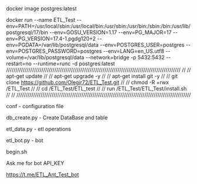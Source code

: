 docker image postgres:latest

docker run --name ETL_Test --env=PATH=/usr/local/sbin:/usr/local/bin:/usr/sbin:/usr/bin:/sbin:/bin:/usr/lib/postgresql/17/bin --env=GOSU_VERSION=1.17 --env=PG_MAJOR=17 --env=PG_VERSION=17.4-1.pgdg120+2 --env=PGDATA=/var/lib/postgresql/data --env=POSTGRES_USER=postgres --env=POSTGRES_PASSWORD=postgres --env=LANG=en_US.utf8 --volume=/var/lib/postgresql/data --network=bridge -p 5432:5432 --restart=no --runtime=runc -d postgres:latest
//////////////////////////////////////////////////////////////////////////////////////////////
//
//	apt-get update
//
//	apt-get upgrade -y
//
//	apt-get install git -y
//
//	git clone https://github.com/Olegjr72/ETL_Test.git
//
//	chmod -R +rwx /ETL_Test
//
//	cd /ETL_Test/ETL_test
//
//	run /ETL_Test/ETL_Test/install.sh
//
//
//////////////////////////////////////////////////////////////////////////////////////////////

conf - configuration file

db_create.py - Create DataBase and table

etl_data.py - etl operations 

etl_bot.py - bot

begin.sh 

Ask me for bot API_KEY 

https://t.me/ETL_Ant_Test_bot

